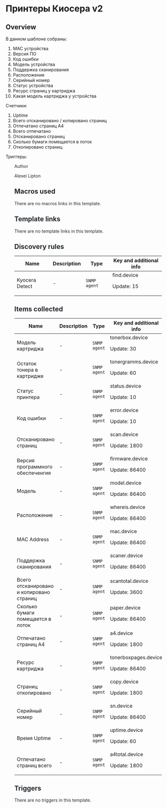 # Принтеры Киосера v2

## Overview

В данном шаблоне собраны:


1. MAC устройства
2. Версия ПО
3. Код ошибки
4. Модель устройства
5. Поддержка сканирования
6. Расположение
7. Серийный номер
8. Статус устройства
9. Ресурс страниц у картриджа
10. Какая модель картриджа у устройства


Счетчики:


1. Uptime
2. Всего отсканировано / копировано страниц
3. Отпечатано страниц А4
4. Всего отпечатано
5. Отсканировано страниц
6. Сколько бумаги помещается в лоток
7. Откопировано страниц


Триггеры:


<ol style="box-sizing: border-box; padding-left: 2em; margin-top: 0px; margin-bottom: 16px; color: #24292e; font-family: -apple-system, BlinkMacSystemFont, 'Segoe UI', Helvetica, Arial, sans-serif, 'Apple Color Emoji', 'Segoe UI Emoji', 'Segoe UI 

## Author

Alexei Lipton

## Macros used

There are no macros links in this template.

## Template links

There are no template links in this template.

## Discovery rules

|Name|Description|Type|Key and additional info|
|----|-----------|----|----|
|Kyocera Detect|<p>-</p>|`SNMP agent`|find.device<p>Update: 15</p>|
## Items collected

|Name|Description|Type|Key and additional info|
|----|-----------|----|----|
|Модель картриджа|<p>-</p>|`SNMP agent`|tonerbox.device<p>Update: 30</p>|
|Остаток тонера в картридже|<p>-</p>|`SNMP agent`|tonergramms.device<p>Update: 60</p>|
|Статус принтера|<p>-</p>|`SNMP agent`|status.device<p>Update: 10</p>|
|Код ошибки|<p>-</p>|`SNMP agent`|error.device<p>Update: 10</p>|
|Отсканировано страниц|<p>-</p>|`SNMP agent`|scan.device<p>Update: 1800</p>|
|Версия программного обеспеченгия|<p>-</p>|`SNMP agent`|firmware.device<p>Update: 86400</p>|
|Модель|<p>-</p>|`SNMP agent`|model.device<p>Update: 86400</p>|
|Расположение|<p>-</p>|`SNMP agent`|whereis.device<p>Update: 86400</p>|
|MAC Address|<p>-</p>|`SNMP agent`|mac.device<p>Update: 86400</p>|
|Поддержка сканирования|<p>-</p>|`SNMP agent`|scaner.device<p>Update: 86400</p>|
|Всего отсканировано и копировано страниц|<p>-</p>|`SNMP agent`|scantotal.device<p>Update: 3600</p>|
|Сколько бумаги помещается в лоток|<p>-</p>|`SNMP agent`|paper.device<p>Update: 86400</p>|
|Отпечатано страниц А4|<p>-</p>|`SNMP agent`|a4.device<p>Update: 1800</p>|
|Ресурс картриджа|<p>-</p>|`SNMP agent`|tonerboxpages.device<p>Update: 86400</p>|
|Страниц откопировано|<p>-</p>|`SNMP agent`|copy.device<p>Update: 1800</p>|
|Серийный номер|<p>-</p>|`SNMP agent`|sn.device<p>Update: 86400</p>|
|Время Uptime|<p>-</p>|`SNMP agent`|uptime.device<p>Update: 60</p>|
|Отпечатано страниц всего|<p>-</p>|`SNMP agent`|a4total.device<p>Update: 1800</p>|
## Triggers

There are no triggers in this template.

